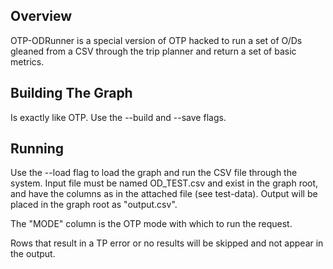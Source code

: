 ## Overview

OTP-ODRunner is a special version of OTP hacked to run a set of O/Ds gleaned from a CSV through the trip planner and return a set of basic metrics.

## Building The Graph

Is exactly like OTP. Use the --build and --save flags.

## Running

Use the --load flag to load the graph and run the CSV file through the system. Input file must be named OD_TEST.csv and exist in the graph root, and have the columns as in the attached file (see test-data). Output will be placed in the graph root as "output.csv".

The "MODE" column is the OTP mode with which to run the request.

Rows that result in a TP error or no results will be skipped and not appear in the output.
